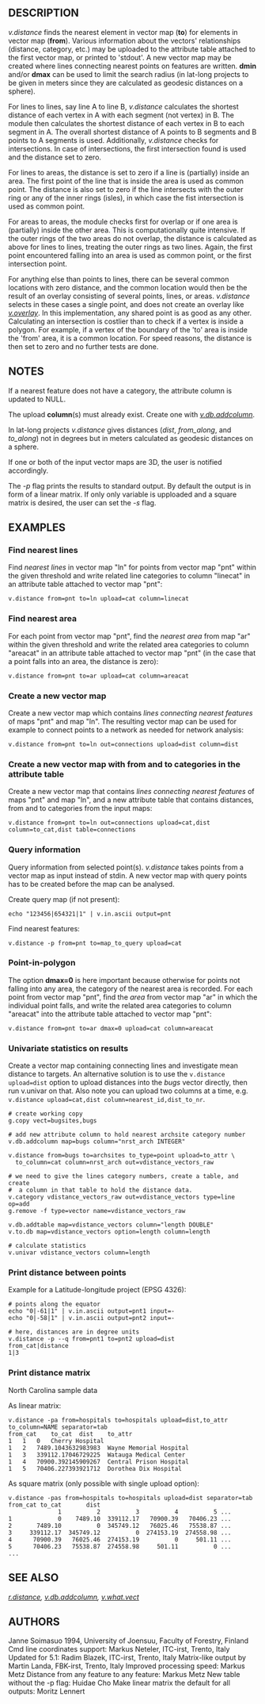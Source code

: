 ## DESCRIPTION

*v.distance* finds the nearest element in vector map (**to**) for
elements in vector map (**from**). Various information about the
vectors' relationships (distance, category, etc.) may be uploaded to the
attribute table attached to the first vector map, or printed to
'stdout'. A new vector map may be created where lines connecting nearest
points on features are written. **dmin** and/or **dmax** can be used to
limit the search radius (in lat-long projects to be given in meters
since they are calculated as geodesic distances on a sphere).

For lines to lines, say line A to line B, *v.distance* calculates the
shortest distance of each vertex in A with each segment (not vertex) in
B. The module then calculates the shortest distance of each vertex in B
to each segment in A. The overall shortest distance of A points to B
segments and B points to A segments is used. Additionally, *v.distance*
checks for intersections. In case of intersections, the first
intersection found is used and the distance set to zero.

For lines to areas, the distance is set to zero if a line is (partially)
inside an area. The first point of the line that is inside the area is
used as common point. The distance is also set to zero if the line
intersects with the outer ring or any of the inner rings (isles), in
which case the fist intersection is used as common point.

For areas to areas, the module checks first for overlap or if one area
is (partially) inside the other area. This is computationally quite
intensive. If the outer rings of the two areas do not overlap, the
distance is calculated as above for lines to lines, treating the outer
rings as two lines. Again, the first point encountered falling into an
area is used as common point, or the first intersection point.

For anything else than points to lines, there can be several common
locations with zero distance, and the common location would then be the
result of an overlay consisting of several points, lines, or areas.
*v.distance* selects in these cases a single point, and does not create
an overlay like *[v.overlay](v.overlay.md)*. In this implementation, any
shared point is as good as any other. Calculating an intersection is
costlier than to check if a vertex is inside a polygon. For example, if
a vertex of the boundary of the 'to' area is inside the 'from' area, it
is a common location. For speed reasons, the distance is then set to
zero and no further tests are done.

## NOTES

If a nearest feature does not have a category, the attribute column is
updated to NULL.

The upload **column**(s) must already exist. Create one with
*[v.db.addcolumn](v.db.addcolumn.md)*.

In lat-long projects *v.distance* gives distances (*dist*, *from_along*,
and *to_along*) not in degrees but in meters calculated as geodesic
distances on a sphere.

If one or both of the input vector maps are 3D, the user is notified
accordingly.

The *-p* flag prints the results to standard output. By default the
output is in form of a linear matrix. If only only variable is upploaded
and a square matrix is desired, the user can set the *-s* flag.

## EXAMPLES

### Find nearest lines

Find *nearest lines* in vector map "ln" for points from vector map "pnt"
within the given threshold and write related line categories to column
"linecat" in an attribute table attached to vector map "pnt":

```shell
v.distance from=pnt to=ln upload=cat column=linecat
```

### Find nearest area

For each point from vector map "pnt", find the *nearest area* from map
"ar" within the given threshold and write the related area categories to
column "areacat" in an attribute table attached to vector map "pnt" (in
the case that a point falls into an area, the distance is zero):

```shell
v.distance from=pnt to=ar upload=cat column=areacat
```

### Create a new vector map

Create a new vector map which contains *lines connecting nearest
features* of maps "pnt" and map "ln". The resulting vector map can be
used for example to connect points to a network as needed for network
analysis:

```shell
v.distance from=pnt to=ln out=connections upload=dist column=dist
```

### Create a new vector map with from and to categories in the attribute table

Create a new vector map that contains *lines connecting nearest
features* of maps "pnt" and map "ln", and a new attribute table that
contains distances, from and to categories from the input maps:

```shell
v.distance from=pnt to=ln out=connections upload=cat,dist column=to_cat,dist table=connections
```

### Query information

Query information from selected point(s). *v.distance* takes points from
a vector map as input instead of stdin. A new vector map with query
points has to be created before the map can be analysed.

Create query map (if not present):

```shell
echo "123456|654321|1" | v.in.ascii output=pnt
```

Find nearest features:

```shell
v.distance -p from=pnt to=map_to_query upload=cat
```

### Point-in-polygon

The option **dmax=0** is here important because otherwise for points not
falling into any area, the category of the nearest area is recorded.
For each point from vector map "pnt", find the *area* from vector map
"ar" in which the individual point falls, and write the related area
categories to column "areacat" into the attribute table attached to
vector map "pnt":

```shell
v.distance from=pnt to=ar dmax=0 upload=cat column=areacat
```

### Univariate statistics on results

Create a vector map containing connecting lines and investigate mean
distance to targets. An alternative solution is to use the
`v.distance upload=dist` option to upload distances into the *bugs*
vector directly, then run v.univar on that. Also note you can upload two
columns at a time, e.g.
`v.distance upload=cat,dist column=nearest_id,dist_to_nr`.

```shell
# create working copy
g.copy vect=bugsites,bugs

# add new attribute column to hold nearest archsite category number
v.db.addcolumn map=bugs column="nrst_arch INTEGER"

v.distance from=bugs to=archsites to_type=point upload=to_attr \
  to_column=cat column=nrst_arch out=vdistance_vectors_raw

# we need to give the lines category numbers, create a table, and create
#  a column in that table to hold the distance data.
v.category vdistance_vectors_raw out=vdistance_vectors type=line op=add
g.remove -f type=vector name=vdistance_vectors_raw

v.db.addtable map=vdistance_vectors column="length DOUBLE"
v.to.db map=vdistance_vectors option=length column=length

# calculate statistics
v.univar vdistance_vectors column=length
```

### Print distance between points

Example for a Latitude-longitude project (EPSG 4326):

```shell
# points along the equator
echo "0|-61|1" | v.in.ascii output=pnt1 input=-
echo "0|-58|1" | v.in.ascii output=pnt2 input=-

# here, distances are in degree units
v.distance -p --q from=pnt1 to=pnt2 upload=dist
from_cat|distance
1|3
```

### Print distance matrix

North Carolina sample data

As linear matrix:

```shell
v.distance -pa from=hospitals to=hospitals upload=dist,to_attr to_column=NAME separator=tab
from_cat    to_cat  dist    to_attr
1   1   0   Cherry Hospital
1   2   7489.1043632983983  Wayne Memorial Hospital
1   3   339112.17046729225  Watauga Medical Center
1   4   70900.392145909267  Central Prison Hospital
1   5   70406.227393921712  Dorothea Dix Hospital
```

As square matrix (only possible with single upload option):

```shell
v.distance -pas from=hospitals to=hospitals upload=dist separator=tab
from_cat to_cat       dist
              1          2          3          4          5 ...
1             0    7489.10  339112.17   70900.39   70406.23 ...
2       7489.10          0  345749.12   76025.46   75538.87 ...
3     339112.17  345749.12          0  274153.19  274558.98 ...
4      70900.39   76025.46  274153.19          0     501.11 ...
5      70406.23   75538.87  274558.98     501.11          0 ...
...
```

## SEE ALSO

*[r.distance](r.distance.md), [v.db.addcolumn](v.db.addcolumn.md),
[v.what.vect](v.what.vect.md)*

## AUTHORS

Janne Soimasuo 1994, University of Joensuu, Faculty of Forestry,
Finland
Cmd line coordinates support: Markus Neteler, ITC-irst, Trento, Italy
Updated for 5.1: Radim Blazek, ITC-irst, Trento, Italy
Matrix-like output by Martin Landa, FBK-irst, Trento, Italy
Improved processing speed: Markus Metz
Distance from any feature to any feature: Markus Metz
New table without the -p flag: Huidae Cho Make linear matrix the default
for all outputs: Moritz Lennert
